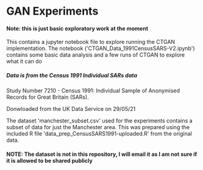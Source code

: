 # GAN Experiments

#### Note: this is just basic exploratory work at the moment

This contains a jupyter notebook file to explore running the CTGAN implementation.
The notebook ('CTGAN_Data_1991CensusSARS-V2.ipynb') contains some basic data analysis and a few runs of CTGAN to explore what it can do

##### Data is from the Census 1991 Individual SARs data
Study Number 7210 - Census 1991: Individual Sample of Anonymised Records for Great Britain (SARs).

Donwloaded from the UK Data Service on 29/05/21

The dataset 'manchester_subset.csv' used for the experiments contains a subset of data for just the Manchester area. This was prepared using the included R file 'data_prep_CensusSARS1991-uploaded.R' from the original data. 

#### NOTE: The dataset is not in this repository, I will email it as I am not sure if it is allowed to be shared publicly
